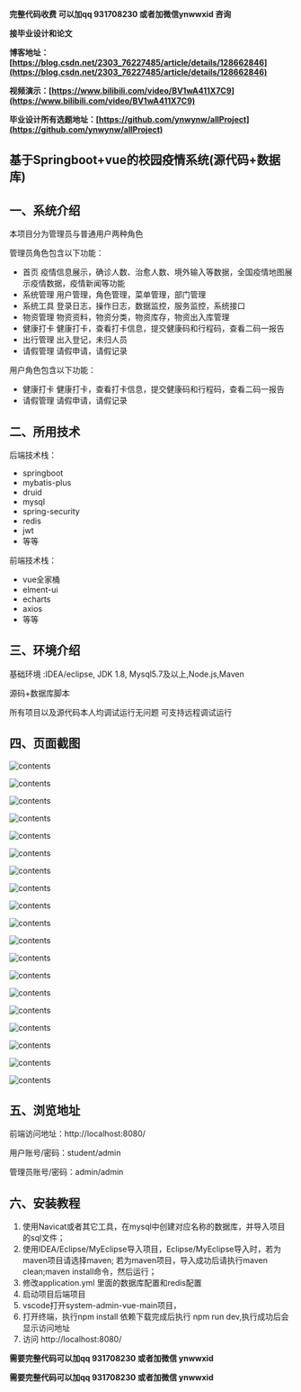 **完整代码收费  可以加qq 931708230 或者加微信ynwwxid 咨询**

**接毕业设计和论文**

**博客地址：[https://blog.csdn.net/2303_76227485/article/details/128662846](https://blog.csdn.net/2303_76227485/article/details/128662846)**

**视频演示：[https://www.bilibili.com/video/BV1wA411X7C9](https://www.bilibili.com/video/BV1wA411X7C9)**

**毕业设计所有选题地址：[https://github.com/ynwynw/allProject](https://github.com/ynwynw/allProject)**

## 基于Springboot+vue的校园疫情系统(源代码+数据库)

## 一、系统介绍
本项目分为管理员与普通用户两种角色

管理员角色包含以下功能：
- 首页
疫情信息展示，确诊人数、治愈人数、境外输入等数据，全国疫情地图展示疫情数据，疫情新闻等功能
- 系统管理
用户管理，角色管理，菜单管理，部门管理
- 系统工具
登录日志，操作日志，数据监控，服务监控，系统接口
- 物资管理
物资资料，物资分类，物资库存，物资出入库管理
- 健康打卡
健康打卡，查看打卡信息，提交健康码和行程码，查看二码一报告
- 出行管理
出入登记，未归人员
- 请假管理
请假申请，请假记录

用户角色包含以下功能：
- 健康打卡
  健康打卡，查看打卡信息，提交健康码和行程码，查看二码一报告
- 请假管理
  请假申请，请假记录

## 二、所用技术

后端技术栈：

- springboot
- mybatis-plus
- druid
- mysql
- spring-security
- redis
- jwt
- 等等

前端技术栈：

- vue全家桶
- elment-ui
- echarts
- axios
- 等等


## 三、环境介绍

基础环境 :IDEA/eclipse, JDK 1.8, Mysql5.7及以上,Node.js,Maven

源码+数据库脚本

所有项目以及源代码本人均调试运行无问题 可支持远程调试运行

## 四、页面截图

![contents](./picture/picture1.png)

![contents](./picture/picture2.png)

![contents](./picture/picture3.png)

![contents](./picture/picture4.png)

![contents](./picture/picture5.png)

![contents](./picture/picture6.png)

![contents](./picture/picture7.png)

![contents](./picture/picture8.png)

![contents](./picture/picture9.png)

![contents](./picture/picture10.png)

![contents](./picture/picture11.png)

![contents](./picture/picture12.png)

![contents](./picture/picture13.png)

![contents](./picture/picture14.png)

![contents](./picture/picture15.png)

![contents](./picture/picture16.png)

![contents](./picture/picture17.png)

![contents](./picture/picture18.png)

![contents](./picture/picture19.png)


## 五、浏览地址

前端访问地址：http://localhost:8080/

用户账号/密码：student/admin

管理员账号/密码：admin/admin  

## 六、安装教程

1. 使用Navicat或者其它工具，在mysql中创建对应名称的数据库，并导入项目的sql文件；
2. 使用IDEA/Eclipse/MyEclipse导入项目，Eclipse/MyEclipse导入时，若为maven项目请选择maven;
   若为maven项目，导入成功后请执行maven clean;maven install命令，然后运行；
3. 修改application.yml 里面的数据库配置和redis配置
4. 启动项目后端项目 
5. vscode打开system-admin-vue-main项目，
6. 打开终端，执行npm install 依赖下载完成后执行 npm run dev,执行成功后会显示访问地址
7. 访问  http://localhost:8080/

**需要完整代码可以加qq  931708230 或者加微信 ynwwxid**

**需要完整代码可以加qq  931708230 或者加微信  ynwwxid**





